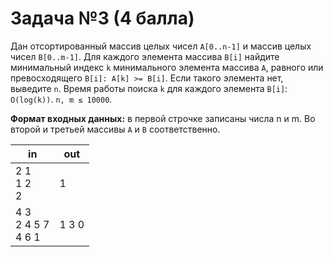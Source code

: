 # Задача №3 (4 балла)
Дан отсортированный массив целых чисел `A[0..n-1]` и массив целых чисел `B[0..m-1]`. Для каждого элемента массива `B[i]`
найдите минимальный индекс `k` минимального элемента массива `A`, равного или превосходящего `B[i]: A[k] >= B[i]`. Если
такого элемента нет, выведите `n`. Время работы поиска `k` для каждого элемента `B[i]`: `O(log(k))`. `n, m ≤ 10000`.

**Формат входных данных:** в первой строчке записаны числа n и m. Во второй и третьей массивы `A` и `B` соответственно.

| in | out |
|----|-----|
| 2 1<br>1 2<br>2<br> | 1 |
| 4 3<br>2 4 5 7<br>4 6 1<br> | 1 3 0 |